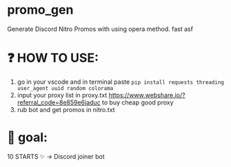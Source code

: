 # promo_gen
Generate Discord Nitro Promos with using opera method. fast asf

# ❓ HOW TO USE:
1. go in your vscode and in terminal paste ```pip install requests threading user_agent uuid random colorama```
2. input your proxy list in proxy.txt https://www.webshare.io/?referral_code=8e859e6iaduc to buy cheap good proxy
3. rub bot and get promos in nitro.txt

# 🥅 goal: 
10 STARTS ✨ -> Discord joiner bot

